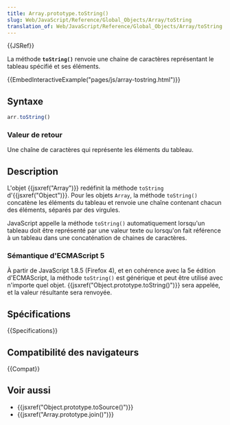 ```yaml
---
title: Array.prototype.toString()
slug: Web/JavaScript/Reference/Global_Objects/Array/toString
translation_of: Web/JavaScript/Reference/Global_Objects/Array/toString
---
```


{{JSRef}}

La méthode **`toString()`** renvoie une chaine de caractères représentant le tableau spécifié et ses éléments.

{{EmbedInteractiveExample("pages/js/array-tostring.html")}}

## Syntaxe

```js
arr.toString()
```

### Valeur de retour

Une chaîne de caractères qui représente les éléments du tableau.

## Description

L'objet {{jsxref("Array")}} redéfinit la méthode `toString` d'{{jsxref("Object")}}. Pour les objets `Array`, la méthode `toString()` concatène les éléments du tableau et renvoie une chaîne contenant chacun des éléments, séparés par des virgules.

JavaScript appelle la méthode `toString()` automatiquement lorsqu'un tableau doit être représenté par une valeur texte ou lorsqu'on fait référence à un tableau dans une concaténation de chaines de caractères.

### Sémantique d'ECMAScript 5

À partir de JavaScript 1.8.5 (Firefox 4), et en cohérence avec la 5e édition d'ECMAScript, la méthode `toString()` est générique et peut être utilisé avec n'importe quel objet. {{jsxref("Object.prototype.toString()")}} sera appelée, et la valeur résultante sera renvoyée.

## Spécifications

{{Specifications}}

## Compatibilité des navigateurs

{{Compat}}

## Voir aussi

- {{jsxref("Object.prototype.toSource()")}}
- {{jsxref("Array.prototype.join()")}}
